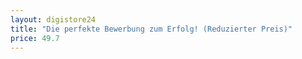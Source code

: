 ```yaml
---
layout: digistore24
title: "Die perfekte Bewerbung zum Erfolg! (Reduzierter Preis)"
price: 49.7
---
```

